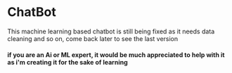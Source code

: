 # ChatBot

This machine learning based chatbot is still being fixed as it needs data cleaning and so on, come back later to see the last version 
#### if you are an Ai or ML expert, it would be much appreciated to help with it as i'm creating it for the sake of learning
